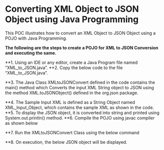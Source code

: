 # Converting XML Object to JSON Object using Java Programming

This POC illustrates how to convert an XML Object to JSON Object using a POJO with Java Programming. 

**The following are the steps to create a POJO for XML to JSON Conversion and executing the same.**

**1.	Using an IDE or any editor, create a Java Program file named “XML_to_JSON.java”.
**2.	Copy the below code to the file “XML_to_JSON.java”.
 
**3.	The Java Class XMLtoJSONConvert defined in the code contains the main() method which Converts the input XML String object to JSON using the method XML.toJSONObject() defined in the org.json package.

**4.	The Sample Input XML is defined as a String Object named XML_Input_Object, which contains the sample XML as shown in the code.
**5.	To display the JSON object, it is converted into string and printed using System.out.println() method.
**6.	Compile the POJO using javac compiler as shown below

**7.	Run the XMLtoJSONConvert Class using the below command

**8.	On execution, the below JSON object will be displayed.


